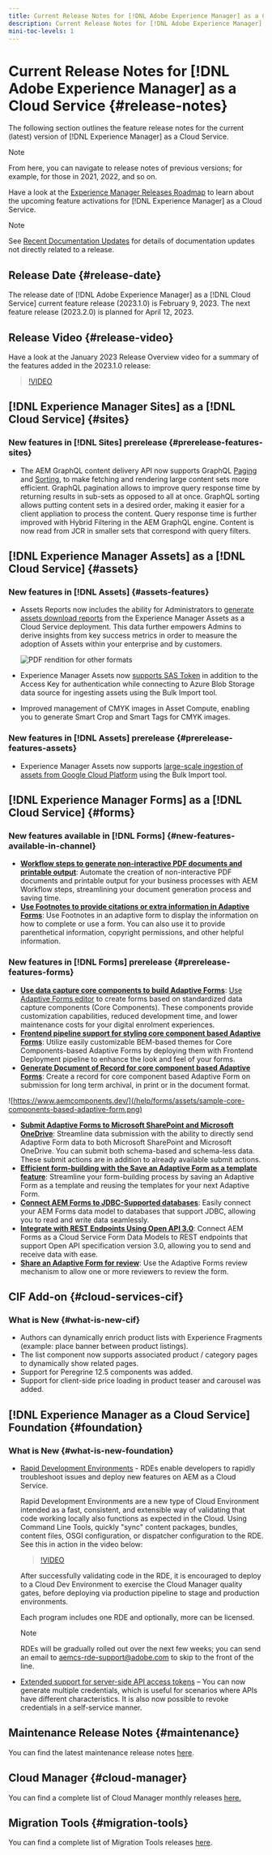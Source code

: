 ```yaml
---
title: Current Release Notes for [!DNL Adobe Experience Manager] as a Cloud Service.
description: Current Release Notes for [!DNL Adobe Experience Manager] as a Cloud Service.
mini-toc-levels: 1
---
```


# Current Release Notes for [!DNL Adobe Experience Manager] as a Cloud Service {#release-notes}

The following section outlines the feature release notes for the current (latest) version of [!DNL Experience Manager] as a Cloud Service.

>[!NOTE]
>
>From here, you can navigate to release notes of previous versions; for example, for those in 2021, 2022, and so on.
>
>Have a look at the [Experience Manager Releases Roadmap](https://experienceleague.adobe.com/docs/experience-manager-release-information/aem-release-updates/update-releases-roadmap.html) to learn about the upcoming feature activations for [!DNL Experience Manager] as a Cloud Service. 

>[!NOTE]
>
>See [Recent Documentation Updates](https://experienceleague.adobe.com/docs/experience-manager-release-information/aem-release-updates/doc-updates/documentation-updates.html) for details of documentation updates not directly related to a release.

## Release Date {#release-date}

The release date of [!DNL Adobe Experience Manager] as a [!DNL Cloud Service] current feature release (2023.1.0) is February 9, 2023. The next feature release (2023.2.0) is planned for April 12, 2023.

## Release Video {#release-video}

Have a look at the January 2023 Release Overview video for a summary of the features added in the 2023.1.0 release:

>[!VIDEO](https://video.tv.adobe.com/v/3413479/?quality=12)

## [!DNL Experience Manager Sites] as a [!DNL Cloud Service] {#sites}

### New features in [!DNL Sites] prerelease {#prerelease-features-sites}

* The AEM GraphQL content delivery API now supports GraphQL [Paging](/help/headless/graphql-api/content-fragments.md#paging) and [Sorting](/help/headless/graphql-api/content-fragments.md#sorting), to make fetching and rendering large content sets more efficient. GraphQL pagination allows to improve query response time by returning results in sub-sets as opposed to all at once. GraphQL sorting allows putting content sets in a desired order, making it easier for a client appliation to process the content.  Query response time is further improved with Hybrid Filtering in the AEM GraphQL engine. Content is now read from JCR in smaller sets that correspond with query filters. 

## [!DNL Experience Manager Assets] as a [!DNL Cloud Service] {#assets}

### New features in [!DNL Assets] {#assets-features}

* Assets Reports now includes the ability for Administrators to [generate assets download reports](/help/assets/asset-reports.md) from the Experience Manager Assets as a Cloud Service deployment. This data further empowers Admins to derive insights from key success metrics in order to measure the adoption of Assets within your enterprise and by customers.

   ![PDF rendition for other formats](/help/release-notes/assets/choose_report.png)

* Experience Manager Assets now [supports SAS Token](/help/assets/add-assets.md#asset-bulk-ingestor) in addition to the Access Key for authentication while connecting to Azure Blob Storage data source for ingesting assets using the Bulk Import tool.

* Improved management of CMYK images in Asset Compute, enabling you to generate Smart Crop and Smart Tags for CMYK images.

### New features in [!DNL Assets] prerelease {#prerelease-features-assets}

* Experience Manager Assets now supports [large-scale ingestion of assets from Google Cloud Platform](/help/assets/add-assets.md#asset-bulk-ingestor) using the Bulk Import tool.

## [!DNL Experience Manager Forms] as a [!DNL Cloud Service] {#forms}

### New features available in [!DNL Forms] {#new-features-available-in-channel}

* **[Workflow steps to generate non-interactive PDF documents and printable output](/help/forms/aem-forms-workflow-step-reference.md)**: Automate the creation of non-interactive PDF documents and printable output for your business processes with AEM Workflow steps, streamlining your document generation process and saving time.
* **[Use Footnotes to provide citations or extra information in Adaptive Forms](/help/forms/footnotes-richtextsupport.md)**:  Use Footnotes in an adaptive form to display the information on how to complete or use a form. You can also use it to provide parenthetical information, copyright permissions, and other helpful information.

### New features in [!DNL Forms] prerelease {#prerelease-features-forms}

* **[Use data capture core components to build Adaptive Forms](https://experienceleague.adobe.com/docs/experience-manager-core-components/using/adaptive-forms/introduction.html?lang=en)**: [Use Adaptive Forms editor](/help/forms/creating-adaptive-form-core-components.md) to create forms based on standardized data capture components (Core Components). These components provide customization capabilities, reduced development time, and lower maintenance costs for your digital enrolment experiences.
* **[Frontend pipeline support for styling core component based Adaptive Forms](/help/forms/using-themes-in-core-components.md)**: Utilize easily customizable BEM-based themes for Core Components-based Adaptive Forms by deploying them with Frontend Deployment pipeline to enhance the look and feel of your forms.
* **[Generate Document of Record for core component based Adaptive Forms](/help/forms/generate-document-of-record-core-components.md)**: Create a record for core component based Adaptive Form on submission for long term archival, in print or in the document format. 

![https://www.aemcomponents.dev/](/help/forms/assets/sample-core-components-based-adaptive-form.png)

* **[Submit Adaptive Forms to Microsoft SharePoint and Microsoft OneDrive](/help/forms/configuring-submit-actions.md)**: Streamline data submission with the ability to directly send Adaptive Form data to both Microsoft SharePoint and Microsoft OneDrive. You can submit both schema-based and schema-less data. These submit actions are in addition to already available submit actions. 
* **[Efficient form-building with the Save an Adaptive Form as a template feature](/help/forms/template-editor.md#save-an-adaptive-form-as-template-saving-adaptive-form-as-template)**: Streamline your form-building process by saving an Adaptive Form as a template and reusing the templates for your next Adaptive Form. 
* **[Connect AEM Forms to JDBC-Supported databases](/help/forms/configure-data-sources.md#configure-relational-database-configure-relational-database)**: Easily connect your AEM Forms data model to databases that support JDBC, allowing you to read and write data seamlessly.
* **[Integrate with REST Endpoints Using Open API 3.0](/help/forms/configure-data-sources.md#configure-restful-services-open-api-specification-version-20-configure-restful-services-swagger-version30)**: Connect AEM Forms as a Cloud Service Form Data Models to REST endpoints that support Open API specification version 3.0, allowing you to send and receive data with ease.
* **[Share an Adaptive Form for review](/help/forms/create-reviews-forms.md)**: Use the Adaptive Forms review mechanism to allow one or more reviewers to review the form.


## CIF Add-on {#cloud-services-cif}

### What is New {#what-is-new-cif}

* Authors can dynamically enrich product lists with Experience Fragments (example: place banner between product listings).
* The list component now supports associated product / category pages to dynamically show related pages.
* Support for Peregrine 12.5 components was added.
* Support for client-side price loading in product teaser and carousel was added.

## [!DNL Experience Manager as a Cloud Service] Foundation {#foundation}

### What is New {#what-is-new-foundation}

* [Rapid Development Environments](/help/implementing/developing/introduction/rapid-development-environments.md) - RDEs enable developers to rapidly troubleshoot issues and deploy new features on AEM as a Cloud Service.  

  Rapid Development Environments are a new type of Cloud Environment intended as a fast, consistent, and extensible way of validating that code working locally also functions as expected in the Cloud. Using Command Line Tools, quickly "sync" content packages, bundles, content files, OSGI configuration, or dispatcher configuration to the RDE. See this in action in the video below:  
  
  >[!VIDEO](https://video.tv.adobe.com/v/3413508/?quality=12&learn=on)   
 
  After successfully validating code in the RDE, it is encouraged to deploy to a Cloud Dev Environment to exercise the Cloud Manager quality gates, before deploying via production pipeline to stage and production environments.  

  Each program includes one RDE and optionally, more can be licensed.  
    
  >[!NOTE]
  >
  >RDEs will be gradually rolled out over the next few weeks; you can send an email to aemcs-rde-support@adobe.com to skip to the front of the line.

* [Extended support for server-side API access tokens](/help/implementing/developing/introduction/generating-access-tokens-for-server-side-apis.md) – You can now generate multiple credentials, which is useful for scenarios where APIs have different characteristics. It is also now possible to revoke credentials in a self-service manner.

## Maintenance Release Notes {#maintenance}

You can find the latest maintenance release notes [here](/help/release-notes/maintenance/latest.md).

## Cloud Manager {#cloud-manager}

You can find a complete list of Cloud Manager monthly releases [here.](/help/implementing/cloud-manager/release-notes/current.md)

## Migration Tools {#migration-tools}

You can find a complete list of Migration Tools releases [here](/help/journey-migration/release-notes/release-notes-migration-tools-current.md).
